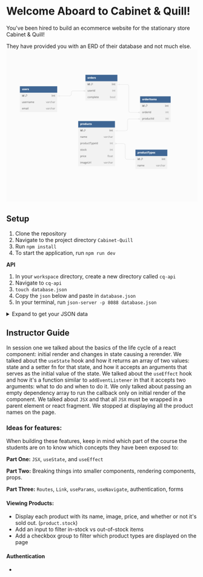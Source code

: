 # Welcome Aboard to Cabinet & Quill!

You've been hired to build an ecommerce website for the stationary store Cabinet & Quill! 

They have provided you with an ERD of their database and not much else.
![](./c&Q_ERD.png)

## Setup
1. Clone the repository 
2. Navigate to the project directory `Cabinet-Quill`
3. Run `npm install`
4. To start the application, run `npm run dev`

**API**
1. In your `workspace` directory, create a new directory called `cq-api`
2. Navigate to `cq-api`
3. `touch database.json`
4. Copy the `json` below and paste in `database.json`
5. In your terminal, run `json-server -p 8088 database.json`

<details>
    <summary>Expand to get your JSON data</summary>

```json
{
  "users": [
    {
      "id": 1,
      "username": "R.Carroll",
      "email": "r.carroll@bujo.com"
    },
    {
      "id": 2,
      "username": "AmandaRachLee",
      "email": "amanda@arl.com"
    },
    {
      "id": 3,
      "username": "Blossom",
      "email": "bb@blossombujo.com"
    }
  ],
  "productTypes": [
    {
      "id": 1,
      "name": "Notebook"
    },
    {
      "id": 2,
      "name": "Washi Tape"
    },
    {
      "id": 3,
      "name": "Stickers"
    },
    {
      "id": 4,
      "name": "Pens"
    },
    {
      "id": 5,
      "name": "Bags & Cases"
    }
  ],
  "products": [
    {
      "id": 1,
      "name": "Jewel Collection Pens",
      "productTypeId": 4,
      "stock": 5,
      "price": 35.0,
      "imageUrl": "https://www.archerandolive.com/cdn/shop/products/7-pack-jewel.jpg?v=1631288903"
    },
    {
      "id": 2,
      "name": "Tropical Collection Pens",
      "productTypeId": 4,
      "stock": 3,
      "price": 35.0,
      "imageUrl": "https://www.archerandolive.com/cdn/shop/products/3-packbrights.jpg?v=1631288899"
    },
    {
      "id": 3,
      "name": "Primary Collection Pens",
      "productTypeId": 4,
      "stock": 4,
      "price": 35.0,
      "imageUrl": "https://www.archerandolive.com/cdn/shop/products/3-primarypack_b3b91c2f-7f2c-425d-936d-8c34f67b4fef.jpg?v=1631288896"
    },
    {
      "id": 4,
      "name": "Glow-In-The-Dark Washi",
      "productTypeId": 2,
      "stock": 7,
      "price": 15.0,
      "imageUrl": "https://www.archerandolive.com/cdn/shop/products/HWWT301_HalloweenWashiTape.jpg?v=1632510358"
    },
    {
      "id": 5,
      "name": "A5 Forest Night Dot",
      "productTypeId": 1,
      "stock": 0,
      "price": 35.0,
      "imageUrl": "https://www.archerandolive.com/cdn/shop/products/forest-sky-192.jpg?v=1631288869"
    },
    {
      "id": 6,
      "name": "B6 Storybook Ruled",
      "productTypeId": 1,
      "stock": 1,
      "price": 35.0,
      "imageUrl": "https://www.archerandolive.com/cdn/shop/files/EveryDayCollectionproduct1.2024-13.jpg?v=1704749084"
    },
    {
      "id": 7,
      "name": "A5 Wonderstruck Dot",
      "productTypeId": 1,
      "stock": 2,
      "price": 35.0,
      "imageUrl": "https://www.archerandolive.com/cdn/shop/files/EveryDayCollectionproduct1.2024-5.jpg?v=1704748632"
    },
    {
      "id": 8,
      "name": "Storybook Washi",
      "productTypeId": 2,
      "stock": 3,
      "price": 19.0,
      "imageUrl": "https://www.archerandolive.com/cdn/shop/files/EveryDayCollectionproduct1.2024-35.jpg?v=1704749353"
    },
    {
      "id": 9,
      "name": "Books & Flowers Stickers",
      "productTypeId": 3,
      "stock": 3,
      "price": 11.0,
      "imageUrl": "https://www.archerandolive.com/cdn/shop/files/Spring24Stickers-5.jpg?v=1708111182"
    },
    {
      "id": 10,
      "name": "Vintage Typewriter Stickers",
      "productTypeId": 3,
      "stock": 2,
      "price": 11.0,
      "imageUrl": "https://www.archerandolive.com/cdn/shop/files/Spring24Stickers-1.jpg?v=1708111153"
    },
    {
      "id": 11,
      "name": "Nostalgia Theme Stickers",
      "productTypeId": 3,
      "stock": 3,
      "price": 11.0,
      "imageUrl": "https://www.archerandolive.com/cdn/shop/files/Nostalgialaunch-17.jpg?v=1696628440"
    },
    {
      "id": 12,
      "name": "Denim & Daisies Stickers",
      "productTypeId": 3,
      "stock": 0,
      "price": 11.0,
      "imageUrl": "https://www.archerandolive.com/cdn/shop/files/Nostalgialaunch-16.jpg?v=1696629419"
    },
    {
      "id": 13,
      "name": "Teddy Retractable Pencil Case",
      "productTypeId": 5,
      "stock": 1,
      "price": 34.0,
      "imageUrl": "https://shoparl.co/cdn/shop/files/TexturedPencilCases-5.jpg?v=1705519196&width=713"
    },
    {
      "id": 14,
      "name": "Corduroy Tote Bag",
      "productTypeId": 5,
      "stock": 0,
      "price": 45.0,
      "imageUrl": "https://shoparl.co/cdn/shop/products/KeepDoodlingToteBag-2.jpg?v=1648446230&width=713"
    },
    {
      "id": 15,
      "name": "Denim Retractable Pencil Case",
      "productTypeId": 5,
      "stock": 3,
      "price": 34.0,
      "imageUrl": "https://shoparl.co/cdn/shop/files/TexturedPencilCases-13.jpg?v=1705519302&width=713"
    }
  ],
  "orders": [
    {
      "id": 1,
      "userId": 1,
      "complete": true
    },
    {
      "id": 2,
      "userId": 1,
      "complete": false
    },
    {
      "id": 3,
      "userId": 2,
      "complete": false
    },
    {
      "id": 4,
      "userId": 3,
      "complete": false
    }
  ],
  "orderItems": [
    {
      "id": 1,
      "orderId": 1,
      "productId": 4
    },
    {
      "id": 2,
      "orderId": 1,
      "productId": 3
    },
    {
      "id": 3,
      "orderId": 1,
      "productId": 8
    },
    {
      "id": 4,
      "orderId": 1,
      "productId": 3
    },
    {
      "id": 5,
      "orderId": 2,
      "productId": 9
    },
    {
      "id": 6,
      "orderId": 2,
      "productId": 13
    },
    {
      "id": 7,
      "orderId": 2,
      "productId": 7
    },
    {
      "id": 8,
      "orderId": 3,
      "productId": 6
    },
    {
      "id": 9,
      "orderId": 4,
      "productId": 15
    }
  ]
}
```
</details>

## Instructor Guide

In session one we talked about the basics of the life cycle of a react component: initial render and changes in state causing a rerender. We talked about the `useState` hook and how it returns an array of two values: state and a setter fn for that state, and how it accepts an arguments that serves as the initial value of the state. We talked about the `useEffect` hook and how it's a function similar to `addEventListener` in that it accepts two arguments: what to do and when to do it. We only talked about passing an empty dependency array to run the callback only on initial render of the component. We talked about `JSX` and that all `JSX` must be wrapped in a parent element or react fragment. We stopped at displaying all the product names on the page.


### Ideas for features:

When building these features, keep in mind which part of the course the students are on to know which concepts they have been exposed to:

**Part One:** `JSX`, `useState`, and `useEffect`

**Part Two:** Breaking things into smaller components, rendering components, props.

**Part Three:** `Routes`, `Link`, `useParams`, `useNavigate`, authentication, forms



#### Viewing Products:

- Display each product with its name, image, price, and whether or not it's sold out. (`product.stock`)
- Add an input to filter in-stock vs out-of-stock items
- Add a checkbox group to filter which product types are displayed on the page

#### Authentication

- 




